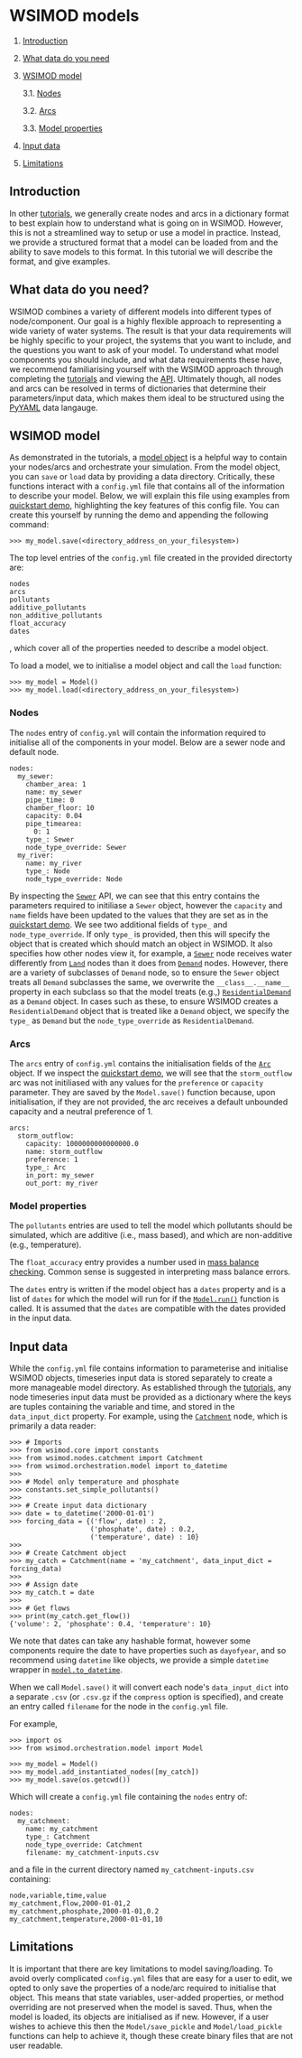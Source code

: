 # WSIMOD models

1. [Introduction](#introduction)

2. [What data do you need](#what-data-do-you-need)

3. [WSIMOD model](#wsimod-model)

    3.1. [Nodes](#nodes)

    3.2. [Arcs](#arcs)

    3.3. [Model properties](#model-properties)

4. [Input data](#input-data)

5. [Limitations](#limitations)

## Introduction
In other [tutorials](tutorials.md), we generally create nodes and arcs in a dictionary format
to best explain how to understand what is going on in WSIMOD. However, this
is not a streamlined way to setup or use a model in practice. Instead, we 
provide a structured format that a model can be loaded from and the ability
to save models to this format. In this tutorial we will describe the format, 
and give examples.

## What data do you need?
WSIMOD combines a variety of different models into different types of 
node/component. Our goal is a highly flexible approach to representing a wide 
variety of water systems. The result is that your data requirements will be 
highly specific to your project, the systems that you want to include, and the 
questions you want to ask of your model. To understand what model components
you should include, and what data requirements these have, we recommend 
familiarising yourself with the WSIMOD approach through completing the 
[tutorials](tutorials.md) and viewing the [API](reference.md). Ultimately though, 
all nodes and arcs can be resolved in terms of dictionaries that
determine their parameters/input data, which makes them ideal to be structured using 
the [PyYAML](https://pyyaml.org/) data langauge. 

## WSIMOD model
As demonstrated in the tutorials, a [model object](./../reference-model/#wsimod.orchestration.model.Model) 
is a helpful way to contain your nodes/arcs and orchestrate your simulation.
From the model object, you can `save` or `load` data by providing a data 
directory. Critically, these functions interact with a `config.yml` file that 
contains all of the information to describe your model. Below, we will explain 
this file using examples from [quickstart demo](./../demo/scripts/quickstart_demo), 
highlighting the key features of this config file. You can create this yourself by 
running the demo and appending the following command:

```
>>> my_model.save(<directory_address_on_your_filesystem>)
```

The top level entries of the `config.yml` file created in the provided directorty are: 
```
nodes
arcs
pollutants
additive_pollutants
non_additive_pollutants
float_accuracy
dates
```
, which cover all of the properties needed to describe a model object. 

To load a model, we to initialise a model object and call the `load` function:

```
>>> my_model = Model()
>>> my_model.load(<directory_address_on_your_filesystem>)
```

### Nodes
The `nodes` entry of `config.yml` will contain the information required to initialise all of the components
in your model. Below are a sewer node and default node. 

```
nodes:
  my_sewer:
    chamber_area: 1
    name: my_sewer
    pipe_time: 0
    chamber_floor: 10
    capacity: 0.04
    pipe_timearea:
      0: 1
    type_: Sewer
    node_type_override: Sewer
  my_river:
    name: my_river
    type_: Node
    node_type_override: Node
```

By inspecting the [`Sewer`](./../reference-sewer/#wsimod.nodes.sewer.Sewer) API, 
we can see that this entry contains the parameters required to initiliase a 
`Sewer` object, however the `capacity` and `name` fields have been updated to
the values that they are set as in the [quickstart demo](./../demo/scripts/quickstart_demo).
We see two additional fields of `type_` and `node_type_override`. If only 
`type_` is provided, then this will specify the object that is created which 
should match an object in WSIMOD. It also specifies how other nodes view it, 
for example, a [`Sewer`](./../reference-sewer/#wsimod.nodes.sewer.Sewer) node 
receives water differently from [`Land`](./../reference-sewer/#wsimod.nodes.land.Land) 
nodes than it does from [`Demand`](./../reference-other/#wsimod.nodes.demand.Demand) 
nodes. However, there are a variety of subclasses of `Demand` node, so to 
ensure the `Sewer` object treats all `Demand` subclasses the same, we overwrite
the `__class__.__name__` property in each subclass so that the model treats 
(e.g.,) [`ResidentialDemand`](./../reference-other/#wsimod.nodes.demand.ResidentialDemand) 
as a `Demand` object. In cases such as these, to ensure WSIMOD creates a 
`ResidentialDemand` object that is treated like a `Demand` object, we specify 
the `type_` as `Demand` but the `node_type_override` as `ResidentialDemand`.

### Arcs
The `arcs` entry of `config.yml` contains the initialisation fields of the 
[`Arc`](./../reference-arc/#wsimod.arcs.arcs.Arc) 
object. If we inspect the [quickstart demo](./../demo/scripts/quickstart_demo), 
we will see that the `storm_outflow` arc was not initiliased with any values 
for the `preference` or `capacity` parameter. They are saved by the 
`Model.save()` function because, upon initialisation, if they are not provided,
the arc receives a default unbounded capacity and a neutral preference of 1. 

```
arcs:
  storm_outflow:
    capacity: 1000000000000000.0
    name: storm_outflow
    preference: 1
    type_: Arc
    in_port: my_sewer
    out_port: my_river
```

### Model properties
The `pollutants` entries are used to tell the model which pollutants should be simulated, which are additive (i.e., mass based), and which are non-additive (e.g., temperature).

The `float_accuracy` entry provides a number used in [mass balance checking](./../reference-core/#wsimod.core.core.WSIObj.mass_balance). Common sense is suggested in interpreting mass balance errors.

The `dates` entry is written if the model object has a `dates` property and is a list of `dates` for which the model will run for if the [`Model.run()`](./../reference-core/#wsimod.orchestration.model.Model.run) function is called. It is assumed that the `dates` are compatible with the dates provided in the input data.

## Input data
While the `config.yml` file contains information to parameterise and initialise
WSIMOD objects, timeseries input data is stored separately to create a more 
manageable model directory. As established through the [tutorials](tutorials.md),
any node timeseries input data must be provided as a dictionary where the keys
are tuples containing the variable and time, and stored in the `data_input_dict`
property. For example, using the [`Catchment`](./../reference-other/#wsimod.nodes.catchment.Catchment) 
node, which is primarily a data reader:

```
>>> # Imports
>>> from wsimod.core import constants
>>> from wsimod.nodes.catchment import Catchment
>>> from wsimod.orchestration.model import to_datetime
>>> 
>>> # Model only temperature and phosphate
>>> constants.set_simple_pollutants()
>>> 
>>> # Create input data dictionary
>>> date = to_datetime('2000-01-01')
>>> forcing_data = {('flow', date) : 2, 
                    ('phosphate', date) : 0.2, 
                    ('temperature', date) : 10}
>>> 
>>> # Create Catchment object
>>> my_catch = Catchment(name = 'my_catchment', data_input_dict = forcing_data)
>>> 
>>> # Assign date
>>> my_catch.t = date
>>> 
>>> # Get flows
>>> print(my_catch.get_flow())
{'volume': 2, 'phosphate': 0.4, 'temperature': 10}
```

We note that dates can take any hashable format, however some components require the date to have properties such as `dayofyear`, and so recommend using `datetime` like objects, we provide a simple `datetime` wrapper in [`model.to_datetime`](./../reference-model/#wsimod.orchestration.model.to_datetime).

When we call `Model.save()` it will convert each node's `data_input_dict` 
into a separate `.csv` (or `.csv.gz` if the `compress` option is specified), 
and create an entry called `filename` for the node in the `config.yml` file.

For example,

```
>>> import os
>>> from wsimod.orchestration.model import Model

>>> my_model = Model()
>>> my_model.add_instantiated_nodes([my_catch])
>>> my_model.save(os.getcwd())
```

Which will create a `config.yml` file containing the `nodes` entry of:
```
nodes:
  my_catchment:
    name: my_catchment
    type_: Catchment
    node_type_override: Catchment
    filename: my_catchment-inputs.csv
```

and a file in the current directory named `my_catchment-inputs.csv` containing:
```
node,variable,time,value
my_catchment,flow,2000-01-01,2
my_catchment,phosphate,2000-01-01,0.2
my_catchment,temperature,2000-01-01,10
```

## Limitations
It is important that there are key limitations to model saving/loading. To
avoid overly complicated `config.yml` files that are easy for a user to edit, 
we opted to only save the properties of a node/arc required to initialise 
that object. This means that state variables, user-added properties, or 
method overriding are not preserved when the model is saved. Thus, when the
model is loaded, its objects are initialised as if new. However, if a user 
wishes to achieve this then the `Model/save_pickle` and `Model/load_pickle`
functions can help to achieve it, though these create binary files that are not
user readable.